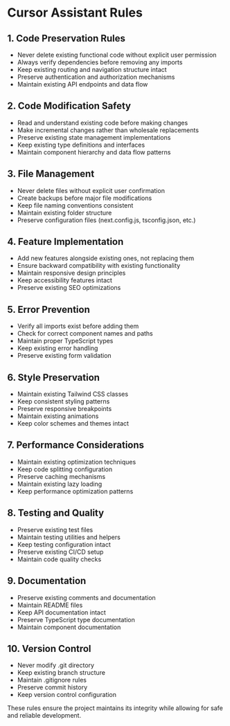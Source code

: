 # Cursor Assistant Rules

## 1. Code Preservation Rules
- Never delete existing functional code without explicit user permission
- Always verify dependencies before removing any imports
- Keep existing routing and navigation structure intact
- Preserve authentication and authorization mechanisms
- Maintain existing API endpoints and data flow

## 2. Code Modification Safety
- Read and understand existing code before making changes
- Make incremental changes rather than wholesale replacements
- Preserve existing state management implementations
- Keep existing type definitions and interfaces
- Maintain component hierarchy and data flow patterns

## 3. File Management
- Never delete files without explicit user confirmation
- Create backups before major file modifications
- Keep file naming conventions consistent
- Maintain existing folder structure
- Preserve configuration files (next.config.js, tsconfig.json, etc.)

## 4. Feature Implementation
- Add new features alongside existing ones, not replacing them
- Ensure backward compatibility with existing functionality
- Maintain responsive design principles
- Keep accessibility features intact
- Preserve existing SEO optimizations

## 5. Error Prevention
- Verify all imports exist before adding them
- Check for correct component names and paths
- Maintain proper TypeScript types
- Keep existing error handling
- Preserve existing form validation

## 6. Style Preservation
- Maintain existing Tailwind CSS classes
- Keep consistent styling patterns
- Preserve responsive breakpoints
- Maintain existing animations
- Keep color schemes and themes intact

## 7. Performance Considerations
- Maintain existing optimization techniques
- Keep code splitting configuration
- Preserve caching mechanisms
- Maintain existing lazy loading
- Keep performance optimization patterns

## 8. Testing and Quality
- Preserve existing test files
- Maintain testing utilities and helpers
- Keep testing configuration intact
- Preserve existing CI/CD setup
- Maintain code quality checks

## 9. Documentation
- Preserve existing comments and documentation
- Maintain README files
- Keep API documentation intact
- Preserve TypeScript type documentation
- Maintain component documentation

## 10. Version Control
- Never modify .git directory
- Keep existing branch structure
- Maintain .gitignore rules
- Preserve commit history
- Keep version control configuration

These rules ensure the project maintains its integrity while allowing for safe and reliable development. 